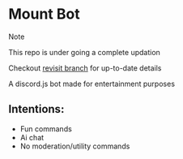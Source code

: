 # Mount Bot

> [!NOTE]
> 
> This repo is under going a complete updation
> 
> Checkout [revisit branch](https://github.com/Ranger-NF/Mount-Bot/tree/revisit) for up-to-date details

A discord.js bot made for entertainment purposes

## Intentions:

- Fun commands
- Ai chat
- No moderation/utility commands